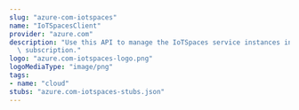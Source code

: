 ```yaml
---
slug: "azure-com-iotspaces"
name: "IoTSpacesClient"
provider: "azure.com"
description: "Use this API to manage the IoTSpaces service instances in your Azure\
  \ subscription."
logo: "azure.com-iotspaces-logo.png"
logoMediaType: "image/png"
tags:
- name: "cloud"
stubs: "azure.com-iotspaces-stubs.json"
---
```

